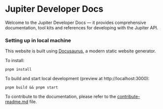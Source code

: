 # Jupiter Developer Docs

Welcome to the Jupiter Developer Docs — it provides comprehensive documentation, tool kits and references for developing with the Jupiter API.

### Setting up in local machine

This website is built using [Docusaurus](https://docusaurus.io/), a modern static website generator.

To install:
```
pnpm install
```

To build and start local development (preview at http://localhost:3000):
```
pnpm build && pnpm start
```

To contribute to the documentation, please refer to the [contribute-readme.md](contribute-readme.md) file.
